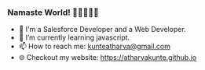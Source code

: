 ### Namaste World! 🙏🏻🙏🏻👋
- 💬 I'm a Salesforce Developer and a Web Developer.
- 🌱 I’m currently learning javascript.
- 📫 How to reach me: kunteatharva@gmail.com
- 🌐 Checkout my website: https://atharvakunte.github.io
<!--
**atharvakunte/atharvakunte** is a ✨ _special_ ✨ repository because its `README.md` (this file) appears on your GitHub profile.

Here are some ideas to get you started:

- 🔭 I’m currently working on ...
- 🌱 I’m currently learning ...
- 👯 I’m looking to collaborate on ...
- 🤔 I’m looking for help with ...
- 💬 Ask me about ...
- 📫 How to reach me: ...
- 😄 Pronouns: ...
- ⚡ Fun fact: ...
-->
